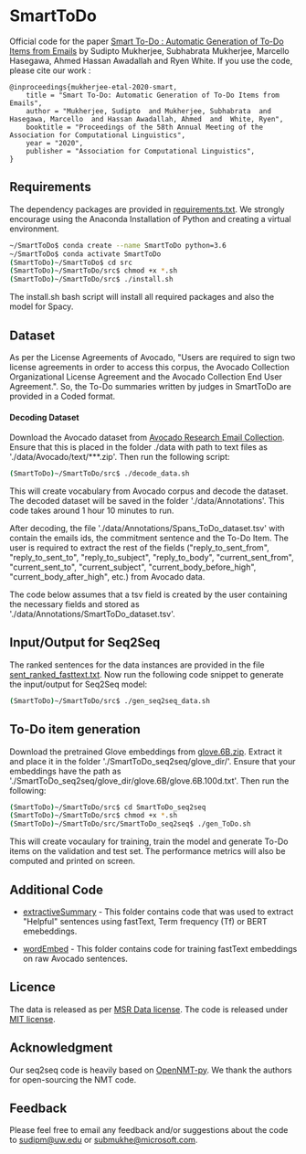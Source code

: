 # SmartToDo

Official code for the paper [Smart To-Do : Automatic Generation of To-Do Items from Emails](https://www.aclweb.org/anthology/2020.acl-main.767.pdf) by Sudipto Mukherjee, Subhabrata Mukherjee, Marcello Hasegawa, Ahmed Hassan Awadallah and Ryen White. If you use the code, please cite our work :


```
@inproceedings{mukherjee-etal-2020-smart,
    title = "Smart To-Do: Automatic Generation of To-Do Items from Emails",
    author = "Mukherjee, Sudipto  and Mukherjee, Subhabrata  and Hasegawa, Marcello  and Hassan Awadallah, Ahmed  and  White, Ryen",
    booktitle = "Proceedings of the 58th Annual Meeting of the Association for Computational Linguistics",
    year = "2020",
    publisher = "Association for Computational Linguistics",
}
```

## Requirements

The dependency packages are provided in [requirements.txt](./requirements.txt). We strongly encourage using the Anaconda Installation of Python and creating a virtual environment. 

```bash
~/SmartToDo$ conda create --name SmartToDo python=3.6
~/SmartToDo$ conda activate SmartToDo
(SmartToDo)~/SmartToDo$ cd src
(SmartToDo)~/SmartToDo/src$ chmod +x *.sh
(SmartToDo)~/SmartToDo/src$ ./install.sh
```
The install.sh bash script will install all required packages and also the model for Spacy. 

## Dataset 

As per the License Agreements of Avocado, "Users are required to sign two license agreements in order to access this corpus, the Avocado Collection Organizational License Agreement and the Avocado Collection End User Agreement.". So, the To-Do summaries written by judges in SmartToDo are provided in a Coded format. 

#### Decoding Dataset
Download the Avocado dataset from [Avocado Research Email Collection](https://catalog.ldc.upenn.edu/LDC2015T03). Ensure that this is placed in the folder ./data with path to text files as './data/Avocado/text/\*\*\*.zip'. Then run the following script:

```bash
(SmartToDo)~/SmartToDo/src$ ./decode_data.sh
```
This will create vocabulary from Avocado corpus and decode the dataset. The decoded dataset will be saved in the folder './data/Annotations'. This code takes around 1 hour 10 minutes to run.

After decoding, the file './data/Annotations/Spans_ToDo_dataset.tsv' with contain the emails ids, the commitment sentence and the To-Do Item. The user is required to extract the rest of the fields ("reply_to_sent_from", "reply_to_sent_to", "reply_to_subject", "reply_to_body", "current_sent_from", "current_sent_to", "current_subject", "current_body_before_high", "current_body_after_high", etc.) from Avocado data.

The code below assumes that a tsv field is created by the user containing the necessary fields and stored as './data/Annotations/SmartToDo_dataset.tsv'.

## Input/Output for Seq2Seq 

The ranked sentences for the data instances are provided in the file [sent_ranked_fasttext.txt](./data/Gold_SmartToDo_seq2seq_data/sent_ranked_fasttext.txt). Now run the following code snippet to generate the input/output for Seq2Seq model:

```bash
(SmartToDo)~/SmartToDo/src$ ./gen_seq2seq_data.sh
```

## To-Do item generation

Download the pretrained Glove embeddings from [glove.6B.zip](http://nlp.stanford.edu/data/glove.6B.zip). Extract it and place it in the folder './SmartToDo_seq2seq/glove_dir/'. Ensure that your embeddings have the path as './SmartToDo_seq2seq/glove_dir/glove.6B/glove.6B.100d.txt'. Then run the following:

```bash
(SmartToDo)~/SmartToDo/src$ cd SmartToDo_seq2seq
(SmartToDo)~/SmartToDo/src$ chmod +x *.sh
(SmartToDo)~/SmartToDo/src/SmartToDo_seq2seq$ ./gen_ToDo.sh
```
This will create vocaulary for training, train the model and generate To-Do items on the validation and test set. The performance metrics will also be computed and printed on screen.


## Additional Code

* [extractiveSummary](./src/extractiveSummary) - This folder contains code that was used to extract "Helpful" sentences using fastText, Term frequency (Tf) or BERT emebeddings.

* [wordEmbed](./src/wordEmbed) - This folder contains code for training fastText embeddings on raw Avocado sentences. 


## Licence
The data is released as per [MSR Data license](./MSR%20License_Data.docx). The code is released under [MIT license](./LICENSE).

## Acknowledgment

Our seq2seq code is heavily based on [OpenNMT-py](https://github.com/OpenNMT/OpenNMT-py). We thank the authors for open-sourcing the NMT code.

## Feedback

Please feel free to email any feedback and/or suggestions about the code to sudipm@uw.edu or submukhe@microsoft.com.


